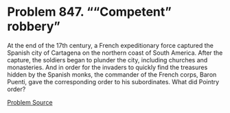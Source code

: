 # Problem 847. ““Competent” robbery”

At the end of the 17th century, a French expeditionary force captured the Spanish city of Cartagena on the northern coast of South America. After the capture, the soldiers began to plunder the city, including churches and monasteries. And in order for the invaders to quickly find the treasures hidden by the Spanish monks, the commander of the French corps, Baron Puenti, gave the corresponding order to his subordinates. What did Pointry order?

[Problem Source](https://www.trizland.ru/tasks/5427/)
